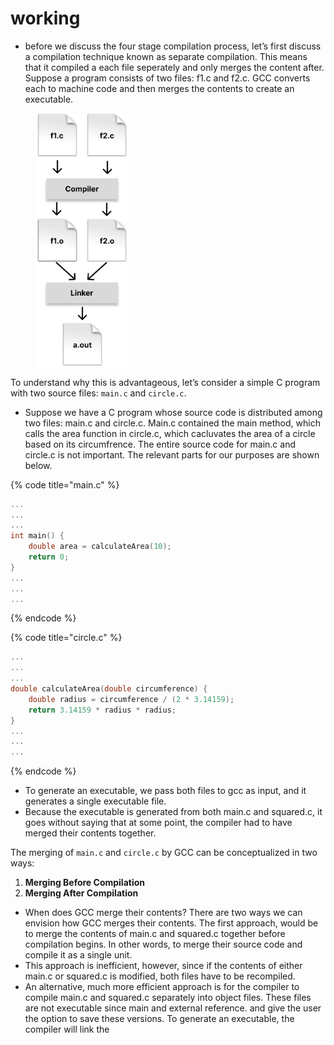 # working

* before we discuss the four stage compilation process, let’s first discuss a compilation technique known as separate compilation. This means that it compiled a each file seperately and only merges the content after. Suppose a program consists of two files: f1.c and f2.c. GCC converts each to machine code and then merges the contents to create an executable.&#x20;

<figure><img src="../.gitbook/assets/Group 16.png" alt="" width="149"><figcaption></figcaption></figure>

To understand why this is advantageous, let’s consider a simple C program with two source files: `main.c` and `circle.c`.

* Suppose we have a C program whose source code is distributed among two files: main.c and circle.c. Main.c contained the main method, which calls the area function in circle.c, which cacluvates the area of a circle based on its circumfrence. The entire source code for main.c and circle.c is not important. The relevant parts for our purposes are shown below.

{% code title="main.c" %}
```c
...
...
...
int main() {
    double area = calculateArea(10);
    return 0;
}
...
...
...
```
{% endcode %}

{% code title="circle.c" %}
```c
...
...
...
double calculateArea(double circumference) {
    double radius = circumference / (2 * 3.14159);
    return 3.14159 * radius * radius;
}
...
...
...
```
{% endcode %}

* To generate an executable, we pass both files to gcc as input, and it generates a single executable file.&#x20;
* Because the executable is generated from both main.c and squared.c, it goes without saying that at some point, the compiler had to have merged their contents together.&#x20;





The merging of `main.c` and `circle.c` by GCC can be conceptualized in two ways:



1. **Merging Before Compilation**
2. **Merging After Compilation**

* When does GCC merge their contents? There are two ways we can envision how GCC merges their contents. The first approach, would be to merge the contents of main.c and squared.c together before compilation begins. In other words, to merge their source code and compile it as a single unit.&#x20;
* This approach is inefficient, however, since if the contents of either main.c or squared.c is modified, both files have to be recompiled.&#x20;
* An alternative, much more efficient approach is for the compiler to compile main.c and squared.c separately into object files. These files are not executable since main and external reference. and give the user the option to save these versions. To generate an executable, the compiler will link the
